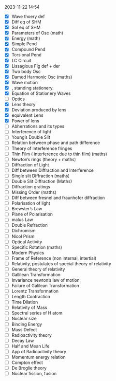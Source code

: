 2023-11-22 14:54

- [x] Wave thoery def
- [x] Diff eq of SHM
- [x] Sol eq of SHM
- [x] Parameters of Osc (math)
- [x] Energy (math)
- [x] Simple Pend
- [x] Compound Pend
- [x] Torsional Pend
- [x] LC Circuit
- [x] Lissagious Fig def + der
- [x] Two body Osc
- [x] Damed Harmonic Osc (maths)
- [x] Wave motion
- [x] , standing stationery.
- [x] Equation of Stationery Waves
- [ ] Optics
- [x] Lens theory
- [x] Deviation produced by lens
- [x] equivalent Lens
- [x] Power of lens
- [ ] Abherrations and its types
- [ ] Interference of light
- [ ] Young’s Double Slit
- [ ] Relation between phase and path difference
- [ ] Theory of Interference fringes
- [ ] Thin Film ( interference due to thin film) (maths)
- [ ] Newton’s rings (theory + maths)
- [ ] Diffraction of Light
- [ ] Diff between Diffraction and Interference
- [ ] Single slit Diffraction (maths)
- [ ] Double Slit Diffraction (Maths)
- [ ] Diffraction gratings
- [ ] Missing Order (maths)
- [ ] Diff between fresnel and fraunhofer diffraction
- [ ] Polarisation of light 
- [ ] Brewster’s Law 
- [ ] Plane of Polarisation 
- [ ] malus Law 
- [ ] Double Refraction 
- [ ] Dichromism 
- [ ] Nicol Prism 
- [ ] Optical Activity 
- [ ] Specific Rotation (maths) 
- [ ] Modern Physics 
- [ ] Frame of Reference (non internal, intertial)
- [ ] Relativity, postulates of special theory of relativity 
- [ ] General theory of relativity 
- [ ] Gallilean Transformation 
- [ ] Invariance newton’s law of motion 
- [ ] Failure of Galilean Transformation 
- [ ] Lorentz Transformation 
- [ ] Length Contraction 
- [ ] Time Dilation 
- [ ] Relativity of Mass 
- [ ] Spectral series of H atom 
- [ ] Nuclear size 
- [ ] Binding Energy 
- [ ] Mass Defect 
- [ ] Radioactivity theory 
- [ ] Decay Law 
- [ ] Half and Mean Life 
- [ ] App of Radioactivity theory 
- [ ] Momentum energy relation 
- [ ] Compton effect 
- [ ] De Broglie theory 
- [ ] Nuclear fission, fusion